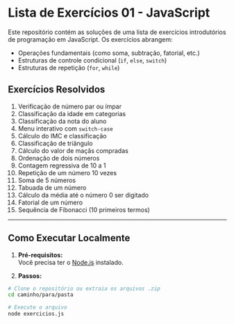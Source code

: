 # Lista de Exercícios 01 - JavaScript

Este repositório contém as soluções de uma lista de exercícios introdutórios de programação em JavaScript. Os exercícios abrangem:

- Operações fundamentais (como soma, subtração, fatorial, etc.)
- Estruturas de controle condicional (`if`, `else`, `switch`)
- Estruturas de repetição (`for`, `while`)

## Exercícios Resolvidos

1. Verificação de número par ou ímpar  
2. Classificação da idade em categorias  
3. Classificação da nota do aluno  
4. Menu interativo com `switch-case`  
5. Cálculo do IMC e classificação  
6. Classificação de triângulo  
7. Cálculo do valor de maçãs compradas  
8. Ordenação de dois números  
9. Contagem regressiva de 10 a 1  
10. Repetição de um número 10 vezes  
11. Soma de 5 números  
12. Tabuada de um número  
13. Cálculo da média até o número 0 ser digitado  
14. Fatorial de um número  
15. Sequência de Fibonacci (10 primeiros termos)

---

## Como Executar Localmente

1. **Pré-requisitos:**  
   Você precisa ter o [Node.js](https://nodejs.org/) instalado.

2. **Passos:**

```bash
# Clone o repositório ou extraia os arquivos .zip
cd caminho/para/pasta

# Execute o arquivo
node exercicios.js
